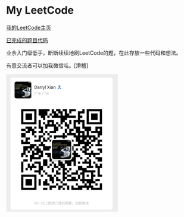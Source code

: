 # My LeetCode

[我的LeetCode主页](https://leetcode-cn.com/u/darryl-xian/)

[已完成的题目代码](Solutions.py)

业余入门级低手，断断续续地刷LeetCode的题，在此存放一些代码和想法。

有意交流者可以加我微信哇。[滑稽]

<img src="qr.jpg" hight="400" width="300" />
